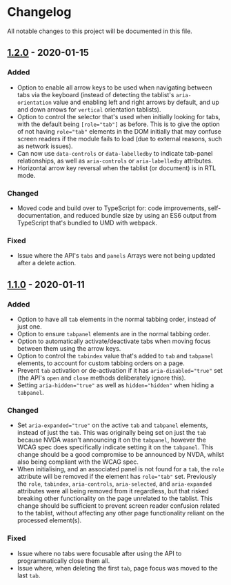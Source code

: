 # Changelog

All notable changes to this project will be documented in this file.

## [1.2.0] - 2020-01-15

### Added

-   Option to enable all arrow keys to be used when navigating between tabs via the keyboard (instead of detecting the tablist's `aria-orientation` value and enabling left and right arrows by default, and up and down arrows for `vertical` orientation tablists).
-   Option to control the selector that's used when initially looking for tabs, with the default being `[role="tab"]` as before. This is to give the option of not having `role="tab"` elements in the DOM initially that may confuse screen readers if the module fails to load (due to external reasons, such as network issues).
-   Can now use `data-controls` or `data-labelledby` to indicate tab-panel relationships, as well as `aria-controls` or `aria-labelledby` attributes.
-   Horizontal arrow key reversal when the tablist (or document) is in RTL mode.

### Changed

-   Moved code and build over to TypeScript for: code improvements, self-documentation, and reduced bundle size by using an ES6 output from TypeScript that's bundled to UMD with webpack.

### Fixed

-   Issue where the API's `tabs` and `panels` Arrays were not being updated after a delete action.

## [1.1.0] - 2020-01-11

### Added

-   Option to have all `tab` elements in the normal tabbing order, instead of just one.
-   Option to ensure `tabpanel` elements are in the normal tabbing order.
-   Option to automatically activate/deactivate tabs when moving focus between them using the arrow keys.
-   Option to control the `tabindex` value that's added to `tab` and `tabpanel` elements, to account for custom tabbing orders on a page.
-   Prevent `tab` activation or de-activation if it has `aria-disabled="true"` set (the API's `open` and `close` methods deliberately ignore this).
-   Setting `aria-hidden="true"` as well as `hidden="hidden"` when hiding a `tabpanel`.

### Changed

-   Set `aria-expanded="true"` on the active `tab` and `tabpanel` elements, instead of just the `tab`. This was originally being set on just the `tab` because NVDA wasn't announcing it on the `tabpanel`, however the WCAG spec does specifically indicate setting it on the `tabpanel`. This change should be a good compromise to be announced by NVDA, whilst also being compliant with the WCAG spec.
-   When initialising, and an associated panel is not found for a `tab`, the `role` attribute will be removed if the element has `role="tab"` set. Previously the `role`, `tabindex`, `aria-controls`, `aria-selected`, and `aria-expanded` attributes were all being removed from it regardless, but that risked breaking other functionality on the page unrelated to the tablist. This change should be sufficient to prevent screen reader confusion related to the tablist, without affecting any other page functionality reliant on the processed element(s).

### Fixed

-   Issue where no tabs were focusable after using the API to programmatically close them all.
-   Issue where, when deleting the first `tab`, page focus was moved to the last `tab`.

[1.2.0]: https://github.com/mynamesleon/aria-tablist/compare/v1.1.0...v1.2.0
[1.1.0]: https://github.com/mynamesleon/aria-tablist/compare/v1.0.0...v1.1.0

